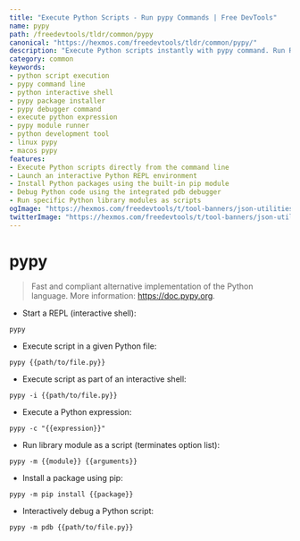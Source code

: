 ```yaml
---
title: "Execute Python Scripts - Run pypy Commands | Free DevTools"
name: pypy
path: /freedevtools/tldr/common/pypy
canonical: "https://hexmos.com/freedevtools/tldr/common/pypy/"
description: "Execute Python scripts instantly with pypy command. Run REPL, debug scripts, and install packages effortlessly. Free online tool, no registration required."
category: common
keywords:
- python script execution
- pypy command line
- python interactive shell
- pypy package installer
- pypy debugger command
- execute python expression
- pypy module runner
- python development tool
- linux pypy
- macos pypy
features:
- Execute Python scripts directly from the command line
- Launch an interactive Python REPL environment
- Install Python packages using the built-in pip module
- Debug Python code using the integrated pdb debugger
- Run specific Python library modules as scripts
ogImage: "https://hexmos.com/freedevtools/t/tool-banners/json-utilities-banner.png"
twitterImage: "https://hexmos.com/freedevtools/t/tool-banners/json-utilities-banner.png"
---
```


# pypy

> Fast and compliant alternative implementation of the Python language.
> More information: <https://doc.pypy.org>.

- Start a REPL (interactive shell):

`pypy`

- Execute script in a given Python file:

`pypy {{path/to/file.py}}`

- Execute script as part of an interactive shell:

`pypy -i {{path/to/file.py}}`

- Execute a Python expression:

`pypy -c "{{expression}}"`

- Run library module as a script (terminates option list):

`pypy -m {{module}} {{arguments}}`

- Install a package using pip:

`pypy -m pip install {{package}}`

- Interactively debug a Python script:

`pypy -m pdb {{path/to/file.py}}`

